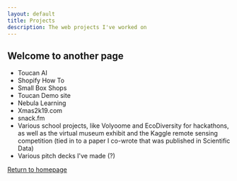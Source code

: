 ```yaml
---
layout: default
title: Projects
description: The web projects I've worked on
---
```


## Welcome to another page

- Toucan AI
- Shopify How To
- Small Box Shops
- Toucan Demo site
- Nebula Learning
- Xmas2k19.com
- snack.fm
- Various school projects, like Volyoome and EcoDiversity for hackathons, as well as the virtual museum exhibit and the Kaggle remote sensing competition (tied in to a paper I co-wrote that was published in Scientific Data)
- Various pitch decks I've made (?)

[Return to homepage](../)
